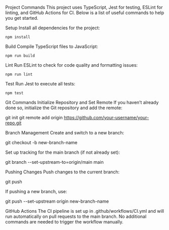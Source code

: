 Project Commands
This project uses TypeScript, Jest for testing, ESLint for linting, and GitHub Actions for CI. Below is a list of useful commands to help you get started.

Setup
Install all dependencies for the project:

`npm install`

Build
Compile TypeScript files to JavaScript:

`npm run build`

Lint
Run ESLint to check for code quality and formatting issues:

`npm run lint`

Test
Run Jest to execute all tests:

`npm test`

Git Commands
Initialize Repository and Set Remote
If you haven’t already done so, initialize the Git repository and add the remote:

git init
git remote add origin https://github.com/your-username/your-repo.git

Branch Management
Create and switch to a new branch:

git checkout -b new-branch-name

Set up tracking for the main branch (if not already set):

git branch --set-upstream-to=origin/main main

Pushing Changes
Push changes to the current branch:

git push

If pushing a new branch, use:

git push --set-upstream origin new-branch-name

GitHub Actions
The CI pipeline is set up in .github/workflows/CI.yml and will run automatically on pull requests to the main branch. No additional commands are needed to trigger the workflow manually.

